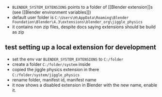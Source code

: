 
- `BLENDER_SYSTEM_EXTENSIONS` points to a folder of [[Blender extension]]s 
  (see [[Blender environment variables]])
- default user folder is `C:\Users\H\AppData\Roaming\Blender Foundation\Blender\4.3\extensions\blender_org\jiggle_physics`
- it contains non zip files, despite docs saying extensions should be build as zip

## test setting up a local extension for development
- set the env var `BLENDER_SYSTEM_EXTENSIONS` to `C:/folder`
- create a folder `C:/folder/system` inside
- copied the jiggle physics extension in there `C:/folder/system/jiggle_physics`
- rename folder, manifest id, manifest name
- it now shows a disabled extension in Blender with the new name, enable it.

